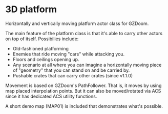 # 3D platform
 Horizontally and vertically moving platform actor class for GZDoom.
 
 The main feature of the platform class is that it's able to carry other actors on top of itself.
 Possibilies include:
 - Old-fashioned platforming
 - Enemies that ride moving "cars" while attacking you.
 - Floors and ceilings opening up.
 - Any scenario at all where you can imagine a horizontally moving piece of "geometry"
 that you can stand on and be carried by.
 - Pushable crates that can carry other crates (since v1.1.0)
 
 Movement is based on GZDoom's PathFollower. That is, it moves by using map placed
 interpolation points. But it can also be moved/rotated via ACS since it has dedicated
 ACS utility functions.
 
 A short demo map (MAP01) is included that demonstrates what's possible.